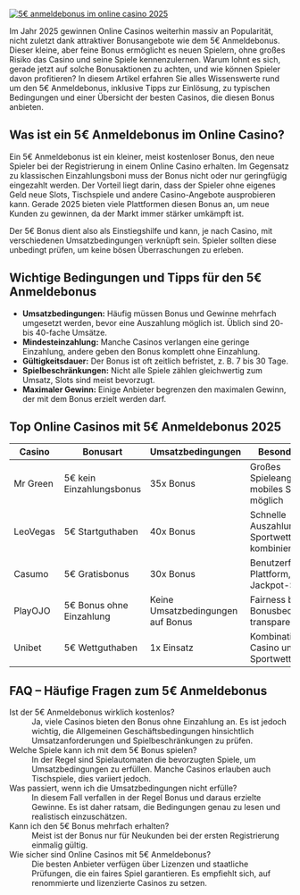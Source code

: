 [![5€ anmeldebonus im online casino 2025](https://123-caf.pages.dev/gitsignup.png)](https://vrmoo.ru/Bt82HjjY)

<p>Im Jahr 2025 gewinnen Online Casinos weiterhin massiv an Popularität, nicht zuletzt dank attraktiver Bonusangebote wie dem 5€ Anmeldebonus. Dieser kleine, aber feine Bonus ermöglicht es neuen Spielern, ohne großes Risiko das Casino und seine Spiele kennenzulernen. Warum lohnt es sich, gerade jetzt auf solche Bonusaktionen zu achten, und wie können Spieler davon profitieren? In diesem Artikel erfahren Sie alles Wissenswerte rund um den 5€ Anmeldebonus, inklusive Tipps zur Einlösung, zu typischen Bedingungen und einer Übersicht der besten Casinos, die diesen Bonus anbieten.</p>  <h2>Was ist ein 5€ Anmeldebonus im Online Casino?</h2> <p>Ein 5€ Anmeldebonus ist ein kleiner, meist kostenloser Bonus, den neue Spieler bei der Registrierung in einem Online Casino erhalten. Im Gegensatz zu klassischen Einzahlungsboni muss der Bonus nicht oder nur geringfügig eingezahlt werden. Der Vorteil liegt darin, dass der Spieler ohne eigenes Geld neue Slots, Tischspiele und andere Casino-Angebote ausprobieren kann. Gerade 2025 bieten viele Plattformen diesen Bonus an, um neue Kunden zu gewinnen, da der Markt immer stärker umkämpft ist.</p> <p>Der 5€ Bonus dient also als Einstiegshilfe und kann, je nach Casino, mit verschiedenen Umsatzbedingungen verknüpft sein. Spieler sollten diese unbedingt prüfen, um keine bösen Überraschungen zu erleben.</p>  <h2>Wichtige Bedingungen und Tipps für den 5€ Anmeldebonus</h2> <ul>   <li><strong>Umsatzbedingungen:</strong> Häufig müssen Bonus und Gewinne mehrfach umgesetzt werden, bevor eine Auszahlung möglich ist. Üblich sind 20- bis 40-fache Umsätze.</li>   <li><strong>Mindesteinzahlung:</strong> Manche Casinos verlangen eine geringe Einzahlung, andere geben den Bonus komplett ohne Einzahlung.</li>   <li><strong>Gültigkeitsdauer:</strong> Der Bonus ist oft zeitlich befristet, z. B. 7 bis 30 Tage.</li>   <li><strong>Spielbeschränkungen:</strong> Nicht alle Spiele zählen gleichwertig zum Umsatz, Slots sind meist bevorzugt.</li>   <li><strong>Maximaler Gewinn:</strong> Einige Anbieter begrenzen den maximalen Gewinn, der mit dem Bonus erzielt werden darf.</li> </ul>  <h2>Top Online Casinos mit 5€ Anmeldebonus 2025</h2> <table>   <thead>     <tr>       <th>Casino</th>       <th>Bonusart</th>       <th>Umsatzbedingungen</th>       <th>Besonderheiten</th>     </tr>   </thead>   <tbody>     <tr>       <td>Mr Green</td>       <td>5€ kein Einzahlungsbonus</td>       <td>35x Bonus</td>       <td>Großes Spieleangebot, mobiles Spielen möglich</td>     </tr>     <tr>       <td>LeoVegas</td>       <td>5€ Startguthaben</td>       <td>40x Bonus</td>       <td>Schnelle Auszahlungen, Sportwetten kombiniert</td>     </tr>     <tr>       <td>Casumo</td>       <td>5€ Gratisbonus</td>       <td>30x Bonus</td>       <td>Benutzerfreundliche Plattform, viele Jackpot-Spiele</td>     </tr>     <tr>       <td>PlayOJO</td>       <td>5€ Bonus ohne Einzahlung</td>       <td>Keine Umsatzbedingungen auf Bonus</td>       <td>Fairness bei Bonusbedingungen, transparente Regeln</td>     </tr>     <tr>       <td>Unibet</td>       <td>5€ Wettguthaben</td>       <td>1x Einsatz</td>       <td>Kombination aus Casino und Sportwetten</td>     </tr>   </tbody> </table>  <h2>FAQ – Häufige Fragen zum 5€ Anmeldebonus</h2> <dl>   <dt>Ist der 5€ Anmeldebonus wirklich kostenlos?</dt>   <dd>Ja, viele Casinos bieten den Bonus ohne Einzahlung an. Es ist jedoch wichtig, die Allgemeinen Geschäftsbedingungen hinsichtlich Umsatzanforderungen und Spielbeschränkungen zu prüfen.</dd>    <dt>Welche Spiele kann ich mit dem 5€ Bonus spielen?</dt>   <dd>In der Regel sind Spielautomaten die bevorzugten Spiele, um Umsatzbedingungen zu erfüllen. Manche Casinos erlauben auch Tischspiele, dies variiert jedoch.</dd>    <dt>Was passiert, wenn ich die Umsatzbedingungen nicht erfülle?</dt>   <dd>In diesem Fall verfallen in der Regel Bonus und daraus erzielte Gewinne. Es ist daher ratsam, die Bedingungen genau zu lesen und realistisch einzuschätzen.</dd>    <dt>Kann ich den 5€ Bonus mehrfach erhalten?</dt>   <dd>Meist ist der Bonus nur für Neukunden bei der ersten Registrierung einmalig gültig.</dd>    <dt>Wie sicher sind Online Casinos mit 5€ Anmeldebonus?</dt>   <dd>Die besten Anbieter verfügen über Lizenzen und staatliche Prüfungen, die ein faires Spiel garantieren. Es empfiehlt sich, auf renommierte und lizenzierte Casinos zu setzen.</dd> </dl>